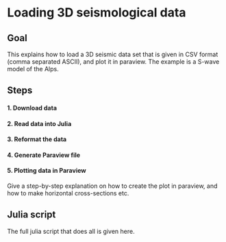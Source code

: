 # Loading 3D seismological data

## Goal
This explains how to load a 3D seismic data set that is given in CSV format (comma separated ASCII), and plot it in paraview. The example is a S-wave model of the Alps.

## Steps
#### 1. Download data 


#### 2. Read data into Julia


#### 3. Reformat the data

#### 4. Generate Paraview file


#### 5. Plotting data in Paraview
Give a step-by-step explanation on how to create the plot in paraview, and how to make horizontal cross-sections etc.



## Julia script

The full julia script that does all is given here.


